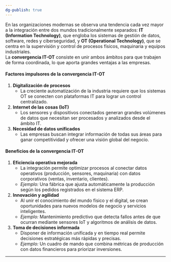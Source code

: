 ```yaml
---
dg-publish: true
---
```




En las organizaciones modernas se observa una tendencia cada vez mayor a la integración entre dos mundos tradicionalmente separados: **IT (Information Technology)**, que engloba los sistemas de gestión de datos, software, redes y ciberseguridad, y **OT (Operational Technology)**, que se centra en la supervisión y control de procesos físicos, maquinaria y equipos industriales.\
La **convergencia IT-OT** consiste en unir ambos ámbitos para que trabajen de forma coordinada, lo que aporta grandes ventajas a las empresas.

#### Factores impulsores de la convergencia IT-OT

1. **Digitalización de procesos**
   * La creciente automatización de la industria requiere que los sistemas OT se conecten con plataformas IT para lograr un control centralizado.
2. **Internet de las cosas (IoT)**
   * Los sensores y dispositivos conectados generan grandes volúmenes de datos que necesitan ser procesados y analizados desde el ámbito IT.
3. **Necesidad de datos unificados**
   * Las empresas buscan integrar información de todas sus áreas para ganar competitividad y ofrecer una visión global del negocio.

#### Beneficios de la convergencia IT-OT

1. **Eficiencia operativa mejorada**
   * La integración permite optimizar procesos al conectar datos operativos (producción, sensores, maquinaria) con datos corporativos (ventas, inventario, clientes).
   * *Ejemplo:* Una fábrica que ajusta automáticamente la producción según los pedidos registrados en el sistema ERP.
2. **Innovación y agilidad**
   * Al unir el conocimiento del mundo físico y el digital, se crean oportunidades para nuevos modelos de negocio y servicios inteligentes.
   * *Ejemplo:* Mantenimiento predictivo que detecta fallos antes de que ocurran mediante sensores IoT y algoritmos de análisis de datos.
3. **Toma de decisiones informada**
   * Disponer de información unificada y en tiempo real permite decisiones estratégicas más rápidas y precisas.
   * *Ejemplo:* Un cuadro de mando que combina métricas de producción con datos financieros para priorizar inversiones.

***

